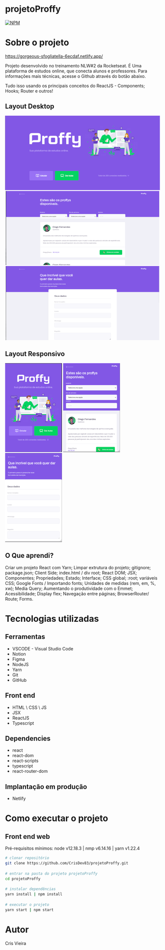 # projetoProffy

[![NPM](https://img.shields.io/npm/l/react)](https://github.com/CrisDev83/projetoProffy/blob/main/LICENSE) 

# Sobre o projeto

https://gorgeous-sfogliatella-6ecdaf.netlify.app/

Projeto desenvolvido no treinamento NLW#2 da Rocketseat. É Uma plataforma de estudos online, que conecta alunos e professores. Para informações mais técnicas, acesse o Github através do botão abaixo.

Tudo isso usando os principais conceitos do ReactJS - Components; Hooks; Router e outros!

## Layout Desktop
<div align="center"> 
    <img src="https://github.com/CrisDev83/assets-projects/blob/master/proffy.png" />
    <img src="https://github.com/CrisDev83/assets-projects/blob/master/proffylist.png" width="500"/>
    <img src="https://github.com/CrisDev83/assets-projects/blob/master/proffycadastro.png" width="500"/>
</div>

## Layout Responsivo
![mobile1](https://github.com/CrisDev83/assets-projects/blob/master/proffymobile.png)
![mobile2](https://github.com/CrisDev83/assets-projects/blob/master/pm2.png)
![mobile3](https://github.com/CrisDev83/assets-projects/blob/master/pm3.png)

## O Que aprendi?

Criar um projeto React com Yarn; Limpar extrutura do projeto; gitignore; package.json; Client Side; index.html / div root; React DOM; JSX; Componentes; Propriedades; Estado; Interface; CSS global; :root; variáveis CSS; Google Fonts / Importando fonts; Unidades de medidas (rem, em, %, xw); Media Query; Aumentando o produtividade com o Emmet; Acessibilidade; Display flex; Navegação entre páginas; BrowserRouter/ Route; Forms.
 

# Tecnologias utilizadas
## Ferramentas 
- VSCODE - Visual Studio Code
- Notion
- Figma
- NodeJS
- Yarn
- Git
- GitHub

## Front end
- HTML \ CSS \ JS
- JSX
- ReactJS
- Typescript


## Dependencies
- react
- react-dom
- react-scripts
- typescript
- react-router-dom

## Implantação em produção
- Netlify

# Como executar o projeto

## Front end web
Pré-requisitos mínimos: node v12.18.3 | nmp v6.14.16 | yarn v1.22.4

```zsh
# clonar repositório
git clone https://github.com/CrisDev83/projetoProffy.git

# entrar na pasta do projeto projetoProffy
cd projetoProffy

# instalar dependências
yarn install | npm install

# executar o projeto
yarn start | npm start
```

# Autor

Cris Vieira
